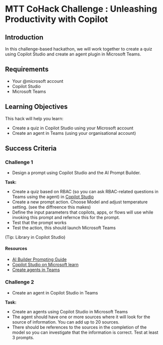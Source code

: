 # MTT CoHack Challenge : Unleashing Productivity with Copilot

## Introduction

In this challenge-based hackathon, we will work together to create a quiz using Copilot Studio and create an agent plugin in Microsoft Teams. 

## Requirements

- Your @microsoft account
- Copilot Studio
- Microsoft Teams

## Learning Objectives

This hack will help you learn:

- Create a quiz in Copilot Studio using your Microsoft account
- Create an agent in Teams (using your organisational account) 

## Success Criteria

### Challenge 1

- Design a prompt using Copilot Studio and the AI Prompt Builder.

**Task:**
* Create a quiz based on RBAC (so you can ask RBAC-related questions in Teams using the agent)  in [Copilot Studio](https://copilotstudio.microsoft.com "Copilot Studio")
* Create a new prompt action. Choose Model and adjust temperature setting. (see the diffreence this makes)
* Define the input parameters that copilots, apps, or flows will use while invoking this prompt and refernce this for the prompt. 
* Test that the prompt works
* Test the action, this should launch Microsoft Teams

(Tip: Library in Copilot Studio)
#### Resources

- [AI Builder Prompting Guide](https://aka.ms/learn-ai-builder-prompting-guide)
- [Copilot Studio on Microsoft learn](https://learn.microsoft.com/en-us/microsoft-copilot-studio/fundamentals-what-is-copilot-studio)
- [Create agents in Teams](https://learn.microsoft.com/en-us/microsoft-copilot-studio/microsoft-copilot-extend-copilot-extensions)

### Challenge 2
- Create an agent in Copilot Studio in Teams

**Task:**
* Create an agents using Copilot Studio in Microsoft Teams
* The agent should have one or more sources where it will look for the source of information. You can add up to 20 sources.
* There should be references to the sources in the completion of the model so you can investigate that the information is correct. Test at least 3 prompts.

